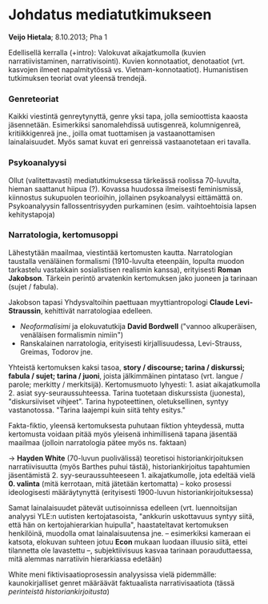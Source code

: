 # Johdatus mediatutkimukseen #
**Veijo Hietala**; 8.10.2013; Pha 1

Edellisellä kerralla (+intro): Valokuvat aikajatkumolla (kuvien narratiivistaminen, narrativisointi). Kuvien konnotaatiot, denotaatiot (vrt. kasvojen ilmeet napalmitytössä vs. Vietnam-konnotaatiot). Humanistisen tutkimuksen teoriat ovat yleensä trendejä.

### Genreteoriat ###

Kaikki viestintä genreytynyttä, genre yksi tapa, jolla semioottista kaaosta jäsennetään. Esimerkiksi sanomalehdissä uutisgenreä, kolumnigenreä, kritiikkigenreä jne., joilla omat tuottamisen ja vastaanottamisen lainalaisuudet. Myös samat kuvat eri genreissä vastaanotetaan eri tavalla.

### Psykoanalyysi ###

Ollut (valitettavasti) mediatutkimuksessa tärkeässä roolissa 70-luvulta, hieman saattanut hiipua (?). Kovassa huudossa ilmeisesti feminismissä, kiinnostus sukupuolen teorioihin, jollainen psykoanalyysi eittämättä on. Psykoanalyysin fallossentrisyyden purkaminen (esim. vaihtoehtoisia lapsen kehitystapoja)

### Narratologia, kertomusoppi ###

Lähestytään maailmaa, viestintää kertomusten kautta. Narratologian taustalla venäläinen formalismi (1910-luvulta eteenpäin, lopulta muodon tarkastelu vastakkain sosialistisen realismin kanssa), erityisesti **Roman Jakobson**. Tärkein perintö arvatenkin kertomuksen jako juoneen ja tarinaan (sujet / fabula). 

Jakobson tapasi Yhdysvaltoihin paettuaan myyttiantropologi **Claude Levi-Straussin**, kehittivät narratologiaa edelleen.

* *Neoformalisimi* ja elokuvatutkija **David Bordwell** ("vannoo alkuperäisen, venäläisen formalismin nimiin")
* Ranskalainen narratologia, erityisesti kirjallisuudessa, Levi-Strauss, Greimas, Todorov jne.

Yhteistä kertomuksen kaksi tasoa, **story / discourse; tarina / diskurssi; fabula / sujet; tarina / juoni**, joista jälkimmäinen pintataso (vrt. langue / parole; merkitty / merkitsijä). Kertomusmuoto lyhyesti: 1. asiat aikajatkumolla 2. asiat syy-seuraussuhteessa. Tarina tuotetaan diskurssista (juonesta), "diskursiiviset vihjeet". Tarina hypoteettinen, oletuksellinen, syntyy vastanotossa. "Tarina laajempi kuin siitä tehty esitys."

Fakta-fiktio, yleensä kertomuksesta puhutaan fiktion yhteydessä, mutta kertomusta voidaan pitää myös yleisenä inhimillisenä tapana jäsentää maailmaa (jolloin narratologia pätee myös ns. faktaan)

&rarr; **Hayden White** (70-luvun puolivälissä) teoretisoi historiankirjoituksen narratiivisuutta (myös Barthes puhui tästä), historiankirjoitus tapahtumien jäsentämistä 2. syy-seuraussuhteeseen 1. aikajatkumolle, jota edeltää vielä **0. valinta** (mitä kerrotaan, mitä jätetään kertomatta) &ndash; koko prosessi ideologisesti määräytynyttä (erityisesti 1900-luvun historiankirjoituksessa) 

Samat lainalaisuudet pätevät uutisoinnissa edelleen (vrt. luennoitsijan analyysi YLE:n uutisten kertojatasoista, "ankkurin uskottavuus syntyy siitä, että hän on kertojahierarkian huipulla", haastateltavat kertomuksen henkilöinä, muodolla omat lainalaisuutensa jne. &ndash; esimerkiksi kameraan ei katsota, elokuvan suhteen jotuu **Econ** mukaan luodaan illuusio siitä, ettei tilannetta ole lavastettu &ndash;, subjektiivisuus kasvaa tarinaan porauduttaessa, mitä alemmas narratiivin hierarkiassa edetään)

White meni fiktivisaatioprosessin analyysissa vielä pidemmälle: kaunokirjalliset genret määräävät faktuaalista narrativisaatiota (tässä *perinteistä historiankirjoitusta*) 

